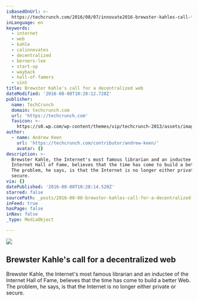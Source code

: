 ```yaml
---
isBasedOnUrl: >-
  https://techcrunch.com/2016/08/07/innovate2016-brewster-kahles-call-for-a-decentralized-web/
inLanguage: en
keywords:
  - internet
  - web
  - kahle
  - calinnovates
  - decentralized
  - berners-lee
  - start-up
  - wayback
  - hall-of-famers
  - vint
title: Brewster Kahle's call for a decentralized web
dateModified: '2016-08-08T10:28:12.728Z'
publisher:
  name: TechCrunch
  domain: techcrunch.com
  url: 'https://techcrunch.com'
  favicon: >-
    https://s0.wp.com/wp-content/themes/vip/techcrunch-2013/assets/images/favicon.ico
author:
  - name: Andrew Keen
    url: 'https://techcrunch.com/contributor/andrew-keen/'
    avatar: {}
description: >-
  Brewster Kahle, the Internet's most famous librarian and an inductee of the
  Internet Hall of Fame, believes that the time has come to build a better Web.
  The problem, he says, is that the Internet is no longer either private or
  secure.
via: {}
datePublished: '2016-08-08T10:28:14.520Z'
starred: false
sourcePath: _posts/2016-08-08-brewster-kahles-call-for-a-decentralized-web.md
inFeed: true
hasPage: false
inNav: false
_type: MediaObject

---
```

<article style=""><img src="https://img.vidible.tv/prod/2016-08/05/57a4bdb45095493d64e32af7_1280x720_U_v1_764_400.jpg" /><h1>Brewster Kahle's call for a decentralized web</h1><p>Brewster Kahle, the Internet's most famous librarian and an inductee of the Internet Hall of Fame, believes that the time has come to build a better Web. The problem, he says, is that the Internet is no longer either private or secure.</p></article>